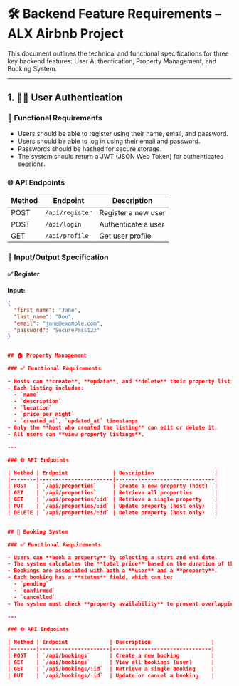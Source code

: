 # 🛠️ Backend Feature Requirements – ALX Airbnb Project

This document outlines the technical and functional specifications for three key backend features: User Authentication, Property Management, and Booking System.

---

## 1. 🧑‍💻 User Authentication

### 📌 Functional Requirements
- Users should be able to register using their name, email, and password.
- Users should be able to log in using their email and password.
- Passwords should be hashed for secure storage.
- The system should return a JWT (JSON Web Token) for authenticated sessions.

### 🌐 API Endpoints
| Method | Endpoint        | Description          |
|--------|------------------|----------------------|
| POST   | `/api/register`  | Register a new user  |
| POST   | `/api/login`     | Authenticate a user  |
| GET    | `/api/profile`   | Get user profile     |

### 🧾 Input/Output Specification

#### ✅ Register
**Input:**
```json
{
  "first_name": "Jane",
  "last_name": "Doe",
  "email": "jane@example.com",
  "password": "SecurePass123"
}


## 🏠 Property Management

### ✅ Functional Requirements

- Hosts can **create**, **update**, and **delete** their property listings.
- Each listing includes:
  - `name`
  - `description`
  - `location`
  - `price_per_night`
  - `created_at`, `updated_at` timestamps
- Only the **host who created the listing** can edit or delete it.
- All users can **view property listings**.

---

### 🌐 API Endpoints

| Method | Endpoint              | Description                   |
|--------|-----------------------|-------------------------------|
| POST   | `/api/properties`     | Create a new property (host)  |
| GET    | `/api/properties`     | Retrieve all properties       |
| GET    | `/api/properties/:id` | Retrieve a single property    |
| PUT    | `/api/properties/:id` | Update property (host only)   |
| DELETE | `/api/properties/:id` | Delete property (host only)   |


## 📅 Booking System

### ✅ Functional Requirements

- Users can **book a property** by selecting a start and end date.
- The system calculates the **total price** based on the duration of the stay and the property's nightly rate.
- Bookings are associated with both a **user** and a **property**.
- Each booking has a **status** field, which can be:
  - `pending`
  - `confirmed`
  - `cancelled`
- The system must check **property availability** to prevent overlapping bookings.

---

### 🌐 API Endpoints

| Method | Endpoint             | Description                   |
|--------|----------------------|-------------------------------|
| POST   | `/api/bookings`      | Create a new booking          |
| GET    | `/api/bookings`      | View all bookings (user)      |
| GET    | `/api/bookings/:id`  | Retrieve a single booking     |
| PUT    | `/api/bookings/:id`  | Update or cancel a booking    |
